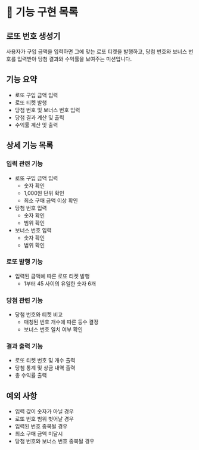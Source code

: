 # 🚀 기능 구현 목록

## 로또 번호 생성기

사용자가 구입 금액을 입력하면 그에 맞는 로또 티켓을 발행하고, 당첨 번호와 보너스 번호를 입력받아 당첨 결과와 수익률을 보여주는 미션입니다.

## 기능 요약

- 로또 구입 금액 입력
- 로또 티켓 발행
- 당첨 번호 및 보너스 번호 입력
- 당첨 결과 계산 및 출력
- 수익률 계산 및 출력

## 상세 기능 목록

### 입력 관련 기능

- 로또 구입 금액 입력
  - 숫자 확인
  - 1,000원 단위 확인
  - 최소 구매 금액 이상 확인
- 당첨 번호 입력
  - 숫자 확인
  - 범위 확인
- 보너스 번호 입력
  - 숫자 확인
  - 범위 확인

### 로또 발행 기능

- 입력된 금액에 따른 로또 티켓 발행
  - 1부터 45 사이의 유일한 숫자 6개

### 당첨 관련 기능

- 당첨 번호와 티켓 비교
  - 매칭된 번호 개수에 따른 등수 결정
  - 보너스 번호 일치 여부 확인

### 결과 출력 기능

- 로또 티켓 번호 및 개수 출력
- 당첨 통계 및 상금 내역 출력
- 총 수익률 출력

## 예외 사항

- 입력 값이 숫자가 아닐 경우
- 로또 번호 범위 벗어날 경우
- 입력된 번호 중복될 경우
- 최소 구매 금액 미달시
- 당첨 번호와 보너스 번호 중복될 경우
